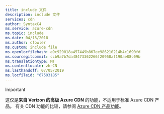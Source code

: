 ```yaml
---
title: include 文件
description: include 文件
services: cdn
author: SyntaxC4
ms.service: azure-cdn
ms.topic: include
ms.date: 04/13/2018
ms.author: cfowler
ms.custom: include file
ms.openlocfilehash: a9c929018a457449b867ee986210214b4c1690fd
ms.sourcegitcommit: ccb9a7b7da48473362266f20950af190ae88c09b
ms.translationtype: MT
ms.contentlocale: zh-CN
ms.lasthandoff: 07/05/2019
ms.locfileid: "67593185"
---
```

> [!IMPORTANT]
> 这仅是**来自 Verizon 的高级 Azure CDN** 的功能，不适用于标准 Azure CDN 产品。 有关 CDN 功能的比较，请参阅 [Azure CDN 产品功能](../articles/cdn/cdn-features.md)。 
> 
> 

